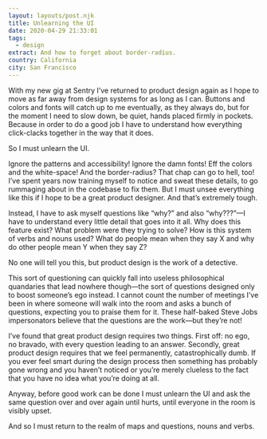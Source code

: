 ```yaml
---
layout: layouts/post.njk
title: Unlearning the UI
date: 2020-04-29 21:33:01
tags:
  - design
extract: And how to forget about border-radius.
country: California
city: San Francisco
---
```


With my new gig at Sentry I’ve returned to product design again as I hope to move as far away from design systems for as long as I can. Buttons and colors and fonts will catch up to me eventually, as they always do, but for the moment I need to slow down, be quiet, hands placed firmly in pockets. Because in order to do a good job I have to understand how everything click-clacks together in the way that it does.

So I must unlearn the UI.

Ignore the patterns and accessibility! Ignore the damn fonts! Eff the colors and the white-space! And the border-radius? That chap can go to hell, too! I’ve spent years now training myself to notice and sweat these details, to go rummaging about in the codebase to fix them. But I must unsee everything like this if I hope to be a great product designer. And that’s extremely tough.

Instead, I have to ask myself questions like “why?” and also “why???”—I have to understand every little detail that goes into it all. Why does this feature exist? What problem were they trying to solve? How is this system of verbs and nouns used? What do people mean when they say X and why do other people mean Y when they say Z?

No one will tell you this, but product design is the work of a detective.

This sort of questioning can quickly fall into useless philosophical quandaries that lead nowhere though—the sort of questions designed only to boost someone’s ego instead. I cannot count the number of meetings I’ve been in where someone will walk into the room and asks a bunch of questions, expecting you to praise them for it. These half-baked Steve Jobs impersonators believe that the questions are the work—but they’re not!

I’ve found that great product design requires two things. First off: no ego, no bravado, with every question leading to an answer. Secondly, great product design requires that we feel permanently, catastrophically dumb. If you ever feel smart during the design process then something has probably gone wrong and you haven’t noticed or you’re merely clueless to the fact that you have no idea what you’re doing at all.

Anyway, before good work can be done I must unlearn the UI and ask the same question over and over again until hurts, until everyone in the room is visibly upset.

And so I must return to the realm of maps and questions, nouns and verbs.
